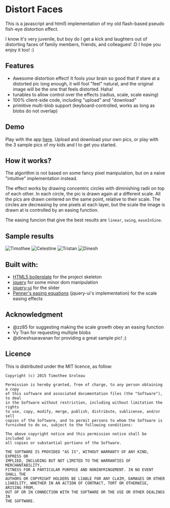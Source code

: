 # Distort Faces
This is a javascript and html5 implementation of my old flash-based pseudo fish-eye distortion effect.

I know it's very juvenile, but boy do I get a kick and laughters out of distorting faces of family members, friends, and colleagues! :D I hope you enjoy it too! :)


## Features
* Awesome distortion effect! It fools your brain so good that if stare at a distorted pic long enough, it will fool "feel" natural, and the original image will be the one that feels distorted. Haha!
* tunables to allow control over the effects (radius, scale, scale easing)
* 100% client-side code, including "upload" and "download"
* primitive multi-blob support (keyboard-controlled, works as long as blobs do not overlap)


## Demo

Play with the app [here](http://timotheegroleau.com/fun/distort_faces/). Upload and download your own pics, or play with the 3 sample pics of my kids and I to get you started.


## How it works?

The algorithm is not based on some fancy pixel manipulation, but on a naive "intuitive" implementation instead.

The effect works by drawing concentric circles with diminishing radii on top of each other. In each circle, the pic is drawn again at a different scale. All the pics are drawn centered on the same point, relative to their scale.
The circles are decreasing by one pixels at each layer, but the scale the image is drawn at is controlled by an easing function.

The easing funcion that give the best results are  ```linear```, ```swing```, ```easeInSine```.

## Sample results

![Timothee](/img/sample_results/timothee.jpg?raw=true)
![Celestine](/img/sample_results/celestine.jpg?raw=true)
![Tristan](/img/sample_results/tristan.jpg?raw=true)
![Dinesh](/img/sample_results/dinesh.jpg?raw=true)


## Built with:
* [HTML5 boilerplate](https://html5boilerplate.com/) for the project skeleton
* [jquery](https://jquery.com/) for some minor dom manipulation
* [jquery-ui](https://jqueryui.com/) for the slider
* [Penner's easing equations](http://robertpenner.com/easing/) (jquery-ui's implementation) for the scale easing effects
 

## Acknowledgment
* @zz85 for suggesting making the scale growth obey an easing function
* Vy Tran for requesting multiple blobs
* @dineshsaravanan for providing a great sample pic! ;)


## Licence

This is distributed under the MIT licence, as follow:

```
Copyright (c) 2015 Timothee Groleau

Permission is hereby granted, free of charge, to any person obtaining a copy
of this software and associated documentation files (the "Software"), to deal
in the Software without restriction, including without limitation the rights
to use, copy, modify, merge, publish, distribute, sublicense, and/or sell
copies of the Software, and to permit persons to whom the Software is
furnished to do so, subject to the following conditions:

The above copyright notice and this permission notice shall be included in
all copies or substantial portions of the Software.

THE SOFTWARE IS PROVIDED "AS IS", WITHOUT WARRANTY OF ANY KIND, EXPRESS OR
IMPLIED, INCLUDING BUT NOT LIMITED TO THE WARRANTIES OF MERCHANTABILITY,
FITNESS FOR A PARTICULAR PURPOSE AND NONINFRINGEMENT. IN NO EVENT SHALL THE
AUTHORS OR COPYRIGHT HOLDERS BE LIABLE FOR ANY CLAIM, DAMAGES OR OTHER
LIABILITY, WHETHER IN AN ACTION OF CONTRACT, TORT OR OTHERWISE, ARISING FROM,
OUT OF OR IN CONNECTION WITH THE SOFTWARE OR THE USE OR OTHER DEALINGS IN
THE SOFTWARE.
```
